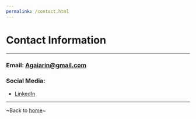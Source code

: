 ```yaml
---
permalink: /contact.html
---
```

# Contact Information
---
### Email: Agaiarin@gmail.com
### Social Media:
- [LinkedIn](https://www.linkedin.com/in/alessandro-gaiarin-1058221a3/)


---
~Back to [home]()~
